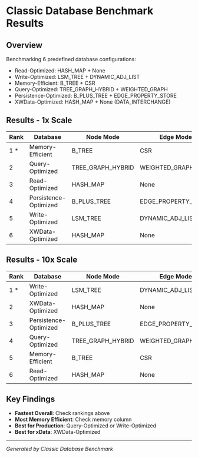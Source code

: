 # Classic Database Benchmark Results

## Overview

Benchmarking 6 predefined database configurations:
- Read-Optimized: HASH_MAP + None
- Write-Optimized: LSM_TREE + DYNAMIC_ADJ_LIST
- Memory-Efficient: B_TREE + CSR
- Query-Optimized: TREE_GRAPH_HYBRID + WEIGHTED_GRAPH
- Persistence-Optimized: B_PLUS_TREE + EDGE_PROPERTY_STORE
- XWData-Optimized: HASH_MAP + None (DATA_INTERCHANGE)

## Results - 1x Scale

| Rank | Database | Node Mode | Edge Mode | Time | Memory | Ops/sec |
|------|----------|-----------|-----------|------|--------|----------|
| 1 * | Memory-Efficient | B_TREE | CSR | 13.22ms | 207.5MB | 3781462 |
| 2  | Query-Optimized | TREE_GRAPH_HYBRID | WEIGHTED_GRAPH | 13.99ms | 208.5MB | 3574288 |
| 3  | Read-Optimized | HASH_MAP | None | 14.20ms | 205.3MB | 3521300 |
| 4  | Persistence-Optimized | B_PLUS_TREE | EDGE_PROPERTY_STORE | 14.73ms | 209.4MB | 3395309 |
| 5  | Write-Optimized | LSM_TREE | DYNAMIC_ADJ_LIST | 14.96ms | 206.6MB | 3342693 |
| 6  | XWData-Optimized | HASH_MAP | None | 15.61ms | 210.5MB | 3203793 |

## Results - 10x Scale

| Rank | Database | Node Mode | Edge Mode | Time | Memory | Ops/sec |
|------|----------|-----------|-----------|------|--------|----------|
| 1 * | Write-Optimized | LSM_TREE | DYNAMIC_ADJ_LIST | 530.50ms | 224.6MB | 94251 |
| 2  | XWData-Optimized | HASH_MAP | None | 534.16ms | 264.1MB | 93604 |
| 3  | Persistence-Optimized | B_PLUS_TREE | EDGE_PROPERTY_STORE | 537.33ms | 254.0MB | 93053 |
| 4  | Query-Optimized | TREE_GRAPH_HYBRID | WEIGHTED_GRAPH | 537.66ms | 244.2MB | 92995 |
| 5  | Memory-Efficient | B_TREE | CSR | 547.24ms | 234.1MB | 91367 |
| 6  | Read-Optimized | HASH_MAP | None | 561.84ms | 214.6MB | 88994 |

## Key Findings

- **Fastest Overall**: Check rankings above
- **Most Memory Efficient**: Check memory column
- **Best for Production**: Query-Optimized or Write-Optimized
- **Best for xData**: XWData-Optimized

---

*Generated by Classic Database Benchmark*
